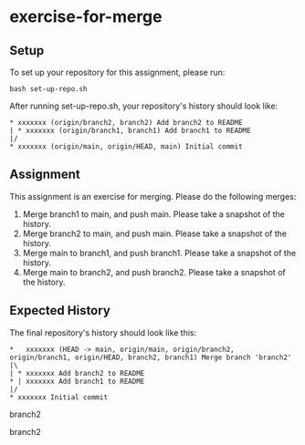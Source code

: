 # exercise-for-merge

## Setup
To set up your repository for this assignment, please run:

```
bash set-up-repo.sh
```

After running set-up-repo.sh, your repository's history should look like:

```
* xxxxxxx (origin/branch2, branch2) Add branch2 to README
| * xxxxxxx (origin/branch1, branch1) Add branch1 to README
|/  
* xxxxxxx (origin/main, origin/HEAD, main) Initial commit
```

## Assignment
This assignment is an exercise for merging. Please do the following merges:

1. Merge branch1 to main, and push main. Please take a snapshot of the history.
2. Merge branch2 to main, and push main. Please take a snapshot of the history.
3. Merge main to branch1, and push branch1. Please take a snapshot of the history.
4. Merge main to branch2, and push branch2. Please take a snapshot of the history.

## Expected History
The final repository's history should look like this:
```
*   xxxxxxx (HEAD -> main, origin/main, origin/branch2, origin/branch1, origin/HEAD, branch2, branch1) Merge branch 'branch2'
|\  
| * xxxxxxx Add branch2 to README
* | xxxxxxx Add branch1 to README
|/  
* xxxxxxx Initial commit
```
branch2

branch2
